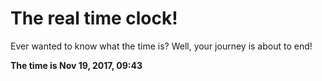 # The real time clock!

Ever wanted to know what the time is? Well, your journey is about to end!

**The time is Nov 19, 2017, 09:43**